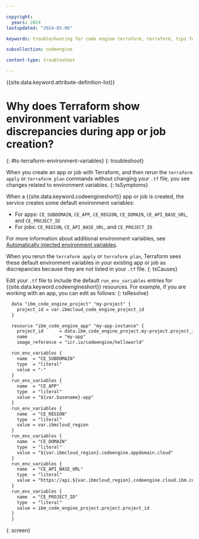 ```yaml
---

copyright:
  years: 2024
lastupdated: "2024-05-06"

keywords: troubleshooting for code engine terraform, terraform, tips for terraform, terraform environment variables

subcollection: codeengine

content-type: troubleshoot

---
```


{{site.data.keyword.attribute-definition-list}}

# Why does Terraform show environment variables discrepancies during app or job creation?
{: #ts-terraform-environment-variables}
{: troubleshoot}

When you create an app or job with Terraform, and then rerun the `terraform apply` or `terraform plan` commands without changing your `.tf` file, you see changes related to environment variables.
{: tsSymptoms}

When a {{site.data.keyword.codeengineshort}} app or job is created, the service creates some default environment variables:

* For apps: `CE_SUBDOMAIN`, `CE_APP`, `CE_REGION`, `CE_DOMAIN`, `CE_API_BASE_URL`, and `CE_PROJECT_ID`
* For jobs: `CE_REGION`, `CE_API_BASE_URL`, and `CE_PROJECT_ID`

For more information about additional environment variables, see [Automatically injected environment variables](/docs/codeengine?topic=codeengine-inside-env-vars).

When you rerun the `terraform apply` or `terraform plan`, Terraform sees these default environment variables in your existing app or job as discrepancies because they are not listed in your `.tf` file.
{: tsCauses}

Edit your `.tf` file to include the default `run_env_variables` entries for {{site.data.keyword.codeengineshort}} resources. For example, if you are working with an app, you can edit as follows:
{: tsResolve}

```txt
  data "ibm_code_engine_project" "my-project" {
    project_id = var.ibmcloud_code_engine_project_id
  }

  resource "ibm_code_engine_app" "my-app-instance" {
    project_id      = data.ibm_code_engine_project.my-project.project_id
    name            = "my-app"
    image_reference = "icr.io/codeengine/helloworld"

  run_env_variables {
    name  = "CE_SUBDOMAIN"
    type  = "literal"
    value = "-"
  }
  run_env_variables {
    name  = "CE_APP"
    type  = "literal"
    value = "${var.basename}-app"
  }
  run_env_variables {
    name  = "CE_REGION"
    type  = "literal"
    value = var.ibmcloud_region
  }
  run_env_variables {
    name  = "CE_DOMAIN"
    type  = "literal"
    value = "${var.ibmcloud_region}.codeengine.appdomain.cloud"
  }
  run_env_variables {
    name  = "CE_API_BASE_URL"
    type  = "literal"
    value = "https://api.${var.ibmcloud_region}.codeengine.cloud.ibm.com"
  }
  run_env_variables {
    name  = "CE_PROJECT_ID"
    type  = "literal"
    value = ibm_code_engine_project.project.project_id
  }
  }
```
{: screen}
